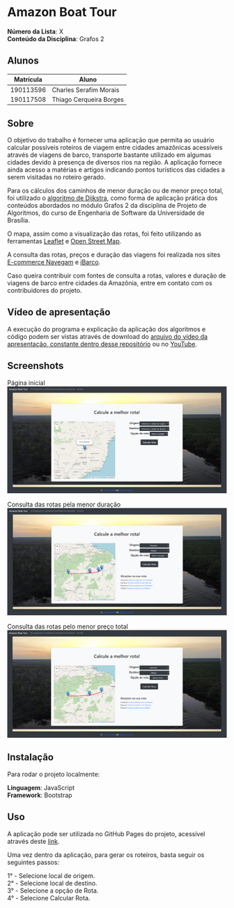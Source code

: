 # Amazon Boat Tour

**Número da Lista**: X<br>
**Conteúdo da Disciplina**: Grafos 2<br>

## Alunos

| Matrícula | Aluno                   |
| --------- | ----------------------- |
| 190113596 | Charles Serafim Morais  |
| 190117508 | Thiago Cerqueira Borges |


## Sobre 

O objetivo do trabalho é fornecer uma aplicação que permita ao usuário calcular possíveis roteiros de viagem entre cidades amazônicas acessíveis através de viagens de barco, transporte bastante utilizado em algumas cidades devido à presença de diversos rios na região. A aplicação fornece ainda acesso a matérias e artigos indicando pontos turísticos das cidades a serem visitadas no roteiro gerado.

Para os cálculos dos caminhos de menor duração ou de menor preço total, foi utilizado o [algoritmo de Dijkstra](https://pt.wikipedia.org/wiki/Algoritmo_de_Dijkstra), como forma de aplicação prática dos conteúdos abordados no módulo Grafos 2 da disciplina de Projeto de Algoritmos, do curso de Engenharia de Software da Universidade de Brasília.

O mapa, assim como a visualização das rotas, foi feito utilizando as ferramentas [Leaflet](https://leafletjs.com/) e [Open Street Map](https://www.openstreetmap.org/).

A consulta das rotas, preços e duração das viagens foi realizada nos sites [E-commerce Navegam](https://navegam.com.br/) e [iBarco](ibarco.com.br/).

Caso queira contribuir com fontes de consulta a rotas, valores e duração de viagens de barco entre cidades da Amazônia, entre em contato com os contribuidores do projeto.


## Vídeo de apresentação

A execução do programa e explicação da aplicação dos algoritmos e código podem ser vistas através de download do [arquivo do vídeo da apresentação, constante dentro desse repositório](https://github.com/projeto-de-algoritmos/Grafos2_Amazon-Boat-Tour/blob/master/Apresenta%C3%A7%C3%A3o_Trabalho_Grafos_2_Amazon_Boat_Tour.mp4) ou no [YouTube](https://www.youtube.com/watch?v=8hWu22xi3HM).


## Screenshots

Página inicial
![Alt text](image-3.png)

Consulta das rotas pela menor duração
![Alt text](image-5.png)

Consulta das rotas pelo menor preço total
![Alt text](image.png)


## Instalação 

Para rodar o projeto localmente:

**Linguagem**: JavaScript <br>
**Framework**: Bootstrap <br>

## Uso 

A aplicação pode ser utilizada no GitHub Pages do projeto, acessível através deste [link](https://projeto-de-algoritmos.github.io/Grafos2_Amazon-Boat-Tour/).

Uma vez dentro da aplicação, para gerar os roteiros, basta seguir os seguintes passos:

1° - Selecione local de origem.<br>
2° - Selecione local de destino.<br>
3° - Selecione a opção de Rota.<br>
4° - Selecione Calcular Rota.<br>
